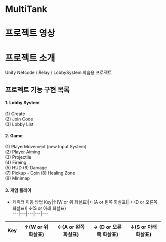# MultiTank
 
# 프로젝트 영상



# 프로젝트 소개
Unity Netcode / Relay / LobbySystem 학습용 프로젝트


## 프로젝트 기능 구현 목록
#### 1. Lobby System  
(1) Create  
(2) Join Code  
(3) Lobby List  

#### 2. Game
(1) PlayerMovement (new Input System)  
(2) Player Aiming  
(3) Projectile  
(4) Fireing  
(5) HUD 
(6) Damage  
(7) Pickup - Coin
(8) Healing Zone  
(9) Minimap  


#### 3. 게임 플레이 
- 캐릭터 이동 방법
Key|↑(W or 위 화살표)|←(A or 왼쪽 화살표)|→ (D or 오른쪽 화살표)| ↓(S or 아래 화살표)  
---|---|---|---|---

|Key|↑(W or 위 화살표)|←(A or 왼쪽 화살표)|→ (D or 오른쪽 화살표)|↓(S or 아래 화살표)  
---|---|---|---|---
